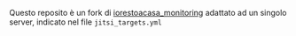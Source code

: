 Questo reposito è un fork di  [iorestoacasa_monitoring](https://github.com/iorestoacasa-work/iorestoacasa_monitoring)
adattato ad un singolo server, indicato nel file `jitsi_targets.yml`

